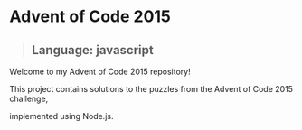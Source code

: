 # Advent of Code 2015
> ## Language: javascript
Welcome to my Advent of Code 2015 repository! 

This project contains solutions to the puzzles from the Advent of Code 2015 challenge, 

implemented using Node.js.
